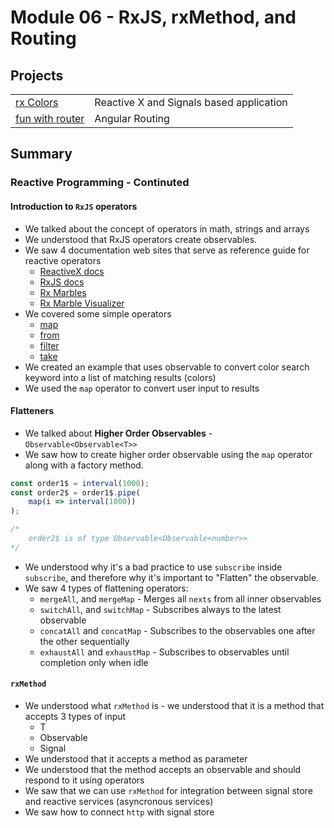 # Module 06 - RxJS, rxMethod, and Routing

## Projects
|     |     |
| --- | --- |
| [rx Colors](./projects/rx-colors/) | Reactive X and Signals based application |
| [fun with router](./projects/fun-with-router/) | Angular Routing |



## Summary

### Reactive Programming - Continuted
#### Introduction to `RxJS` operators
* We talked about the concept of operators in math, strings and arrays
* We understood that RxJS operators create observables. 
* We saw 4 documentation web sites that serve as reference guide for reactive operators
    * [ReactiveX docs](http://reactivex.io/)
    * [RxJS docs](https://rxjs-dev.firebaseapp.com/)
    * [Rx Marbles](https://rxmarbles.com/)
    * [Rx Marble Visualizer](https://rxviz.com/)
* We covered some simple operators
    * [map](https://rxjs-dev.firebaseapp.com/api/operators/map)
    * [from](https://rxjs-dev.firebaseapp.com/api/index/function/from)
    * [filter](https://rxjs-dev.firebaseapp.com/api/operators/filter)
    * [take](https://rxjs-dev.firebaseapp.com/api/operators/take)
* We created an example that uses observable to convert color search keyword into a list of matching results (colors)
* We used the `map` operator to convert user input to results

#### Flatteners
* We talked about **Higher Order Observables** - `Observable<Observable<T>>`
* We saw how to create higher order observable using the `map` operator along with a factory method.

```typescript
const order1$ = interval(1000);
const order2$ = order1$.pipe(
    map(i => interval(1000))
);

/*
    order2$ is of type Observable<Observable<number>>
*/
```

* We understood why it's a bad practice to use `subscribe` inside `subscribe`, and therefore why it's important to "Flatten" the observable.
* We saw 4 types of flattening operators:
    - `mergeAll`, and `mergeMap` - Merges all `nexts` from all inner observables
    - `switchAll`, and `switchMap` - Subscribes always to the latest observable
    - `concatAll` and `concatMap` - Subscribes to the observables one after the other sequentially
    - `exhaustAll` and `exhaustMap` - Subscribes to observables until completion only when idle

#### `rxMethod`
- We understood what `rxMethod` is - we understood that it is a method that accepts 3 types of input
    - T
    - Observable<T>
    - Signal<T>
- We understood that it accepts a method as parameter
- We understood that the method accepts an observable and should respond to it using operators
- We saw that we can use `rxMethod` for integration between signal store and reactive services (asyncronous services)
- We saw how to connect `http` with signal store
